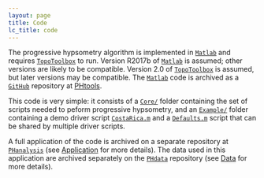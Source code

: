 ```yaml
---
layout: page
title: Code
lc_title: code
---
```


The progressive hypsometry algorithm is implemented in 
[`Matlab`](https://www.mathworks.com/products/matlab.html) and requires 
[`TopoToolbox`](https://topotoolbox.wordpress.com/) to run. 
Version R2017b of [`Matlab`](https://www.mathworks.com/products/matlab.html) 
is assumed; other versions are likely to be compatible.
Version 2.0 of [`TopoToolbox`](https://topotoolbox.wordpress.com/) is assumed, but later
versions may be compatible.
The [`Matlab`](https://www.mathworks.com/products/matlab.html) code is archived as a 
[`GitHub`](https://github.com) repository at [PHtools](PHtools). 

This code is very simple: it consists of a 
[`Core/`](https://github.com/mcunningham917/PHtools/tree/master/Core) folder 
containing the set of scripts needed to peform progressive hypsometry, 
and an [`Example/`](https://github.com/mcunningham917/PHtools/tree/master/Example) 
folder containing a demo driver script
[`CostaRica.m`](https://github.com/mcunningham917/PHtools/tree/master/Example/CostaRica.m) 
and a 
[`Defaults.m`](https://github.com/mcunningham917/PHtools/tree/master/Example/Defaults.m) 
script that can be shared by multiple driver scripts.

A full application of the code is archived on a separate repository 
at [`PHanalysis`](https://github.com/mcunningham917/PHanalysis) 
(see [Application](/PHdoc/Application) for more details). 
The data used in this application are archived 
separately on the [`PHdata`](https://github.com/mcunningham917/PHdata) repository 
(see [Data](/PHdoc/Data) for more details). 